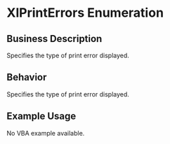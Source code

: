# XlPrintErrors Enumeration

## Business Description
Specifies the type of print error displayed.

## Behavior
Specifies the type of print error displayed.

## Example Usage
No VBA example available.